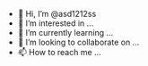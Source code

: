 - 👋 Hi, I’m @asd1212ss
- 👀 I’m interested in ...
- 🌱 I’m currently learning ...
- 💞️ I’m looking to collaborate on ...
- 📫 How to reach me ...

<!---
asd1212ss/asd1212ss is a ✨ special ✨ repository because its `README.md` (this file) appears on your GitHub profile.
You can click the Preview link to take a look at your changes.
--->


